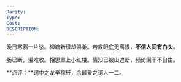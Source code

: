 ```yaml
---
Rarity: 
Type: 
Cost: 
DESCRIPTION:
---
```

晚日寒鸦一片愁。柳塘新绿却温柔。若教眼底无离恨，**不信人间有白头**。

肠已断，泪难收。相思重上小红楼。情知已被山遮断，频倚阑干不自由。

**点评：**词中之龙辛稼轩，余最爱之词人一二。